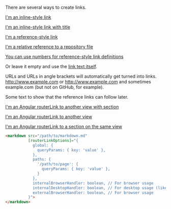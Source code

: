 There are several ways to create links.

[I'm an inline-style link](https://www.google.com)

[I'm an inline-style link with title](https://www.google.com "Google's Homepage")

[I'm a reference-style link][Arbitrary case-insensitive reference text]

[I'm a relative reference to a repository file](../blob/master/LICENSE)

[You can use numbers for reference-style link definitions][1]

Or leave it empty and use the [link text itself].

URLs and URLs in angle brackets will automatically get turned into links.
http://www.example.com or <http://www.example.com> and sometimes
example.com (but not on GitHub, for example).

Some text to show that the reference links can follow later.

[arbitrary case-insensitive reference text]: https://www.mozilla.org

[1]: http://slashdot.org

[link text itself]: http://www.reddit.com

[I'm an Angular routerLink to another view with section](/routerLink:/syntax-highlight#language-pipe)

[I'm an Angular routerLink to another view](/routerLink:/syntax-highlight)

[I'm an Angular routerLink to a section on the same view](/routerLink:#headers)

```html
<markdown src="/path/to/markdown.md" 
          [routerLinkOptions]="{
            global: {
              queryParams: { key: 'value' },
            },
            paths: {
              '/path/to/page': {
                queryParams: { key: 'value' },
              }
            },
            internalBrowserHandler: boolean, // For browser usage
            internalDesktopHandler: boolean, // For desktop usage (like electron)
            externalBrowserHandler: boolean, // For browser usage
          }">
</markdown>
```
